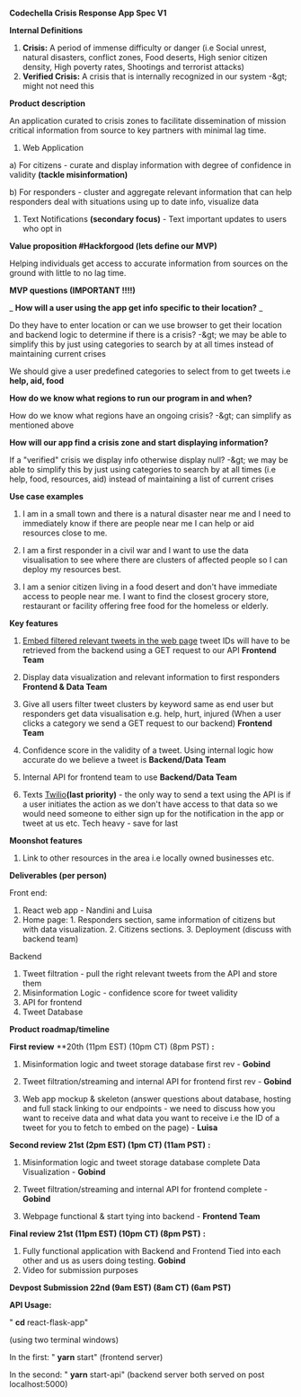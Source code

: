 **Codechella Crisis Response App Spec V1**

**Internal Definitions**

1. **Crisis:** A period of immense difficulty or danger (i.e Social unrest, natural disasters, conflict zones, Food deserts, High senior citizen density, High poverty rates, Shootings and terrorist attacks)
2. **Verified Crisis:** A crisis that is internally recognized in our system -\&gt; might not need this

**Product description**

An application curated to crisis zones to facilitate dissemination of mission critical information from source to key partners with minimal lag time.

1. Web Application

a) For citizens - curate and display information with degree of confidence in validity **(tackle misinformation)**

b) For responders - cluster and aggregate relevant information that can help responders deal with situations using up to date info, visualize data

1. Text Notifications **(secondary focus)** - Text important updates to users who opt in

**Value proposition #Hackforgood (lets define our MVP)**

Helping individuals get access to accurate information from sources on the ground with little to no lag time.

**MVP questions (IMPORTANT !!!!)**

_ **How will a user using the app get info specific to their location?** _

Do they have to enter location or can we use browser to get their location and backend logic to determine if there is a crisis? -\&gt; we may be able to simplify this by just using categories to search by at all times instead of maintaining current crises

We should give a user predefined categories to select from to get tweets i.e **help, aid, food**

 **How do we know what regions to run our program in and when?** 
 
How do we know what regions have an ongoing crisis? -\&gt; can simplify as mentioned above

 **How will our app find a crisis zone and start displaying information?** 

If a &quot;verified&quot; crisis we display info otherwise display null? -\&gt; we may be able to simplify this by just using categories to search by at all times (i.e help, food, resources, aid) instead of maintaining a list of current crises

**Use case examples**

1. I am in a small town and there is a natural disaster near me and I need to immediately know if there are people near me I can help or aid resources close to me.

2. I am a first responder in a civil war and I want to use the data visualisation to see where there are clusters of affected people so I can deploy my resources best.

3. I am a senior citizen living in a food desert and don&#39;t have immediate access to people near me. I want to find the closest grocery store, restaurant or facility offering free food for the homeless or elderly.

**Key features**

1. [Embed filtered relevant tweets in the web page](https://developer.twitter.com/en/products/twitter-for-websites) tweet IDs will have to be retrieved from the backend using a GET request to our API **Frontend Team**

2. Display data visualization and relevant information to first responders **Frontend &amp; Data Team**

1. Give all users filter tweet clusters by keyword same as end user but responders get data visualisation e.g. help, hurt, injured (When a user clicks a category we send a GET request to our backend) **Frontend Team**

2. Confidence score in the validity of a tweet. Using internal logic how accurate do we believe a tweet is **Backend/Data Team**

3. Internal API for frontend team to use **Backend/Data Team**

4. Texts [Twilio](https://www.twilio.com/)**(last priority)** - the only way to send a text using the API is if a user initiates the action as we don&#39;t have access to that data so we would need someone to either sign up for the notification in the app or tweet at us etc. Tech heavy - save for last


**Moonshot features**

1. Link to other resources in the area i.e locally owned businesses etc.

**Deliverables (per person)**

Front end:

1. React web app - Nandini and Luisa
  1. Home page:
    1. Responders section, same information of citizens but with data visualization.
    2. Citizens sections.
    3. Deployment (discuss with backend team)

Backend

1. Tweet filtration - pull the right relevant tweets from the API and store them
2. Misinformation Logic - confidence score for tweet validity
3. API for frontend
4. Tweet Database

**Product roadmap/timeline**

**First review** **20th (11pm EST) (10pm CT) (8pm PST) **:** 

1. Misinformation logic and tweet storage database first rev - **Gobind**

2. Tweet filtration/streaming and internal API for frontend first rev - **Gobind**

3. Web app mockup &amp; skeleton
 (answer questions about database, hosting and full stack linking to our endpoints - we need to discuss how you want to receive data and what data you want to receive i.e the ID of a tweet for you to fetch to embed on the page) - **Luisa**

**Second review** **21st (2pm EST) (1pm CT) (11am PST)** **:** 

1. Misinformation logic and tweet storage database complete Data Visualization - **Gobind**

2. Tweet filtration/streaming and internal API for frontend complete - **Gobind**

3. Webpage functional &amp; start tying into backend - **Frontend Team**

**Final review** **21st (11pm EST) (10pm CT) (8pm PST)** **:**

1. Fully functional application with Backend and Frontend Tied into each other and us as users doing testing. **Gobind**
2. Video for submission purposes

**Devpost Submission 22nd (9am EST) (8am CT) (6am PST)**

**API Usage:**

&quot; **cd** react-flask-app&quot;

(using two terminal windows)

In the first: &quot; **yarn** start&quot; (frontend server)

In the second: &quot; **yarn** start-api&quot; (backend server both served on post localhost:5000)
